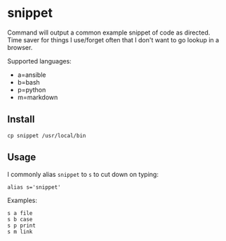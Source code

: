 # snippet

Command will output a common example snippet of code as directed.  
Time saver for things I use/forget often that I don't want to go lookup in a browser.

Supported languages:
- a=ansible
- b=bash
- p=python
- m=markdown

## Install
```
cp snippet /usr/local/bin
```

## Usage

I commonly alias `snippet` to `s` to cut down on typing: 
```
alias s='snippet'
```

Examples:
```
s a file
s b case
s p print
s m link
```
